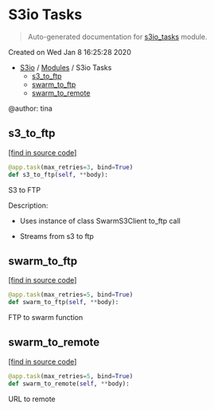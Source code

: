 # S3io Tasks

> Auto-generated documentation for [s3io_tasks](../s3_io/s3io_tasks.py) module.

Created on Wed Jan  8 16:25:28 2020

- [S3io](README.md#s3io-index) / [Modules](MODULES.md#s3io-modules) / S3io Tasks
    - [s3_to_ftp](#s3_to_ftp)
    - [swarm_to_ftp](#swarm_to_ftp)
    - [swarm_to_remote](#swarm_to_remote)

@author: tina

## s3_to_ftp

[[find in source code]](../s3_io/s3io_tasks.py#L108)

```python
@app.task(max_retries=3, bind=True)
def s3_to_ftp(self, **body):
```

S3 to FTP

Description:

- Uses instance of class SwarmS3Client to_ftp call

- Streams from s3 to ftp

## swarm_to_ftp

[[find in source code]](../s3_io/s3io_tasks.py#L33)

```python
@app.task(max_retries=5, bind=True)
def swarm_to_ftp(self, **body):
```

FTP to swarm function

## swarm_to_remote

[[find in source code]](../s3_io/s3io_tasks.py#L62)

```python
@app.task(max_retries=5, bind=True)
def swarm_to_remote(self, **body):
```

URL to remote
